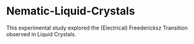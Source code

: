 # Nematic-Liquid-Crystals
This experimental study explored the (Electrical) Freedericksz Transition observed in Liquid Crystals. 
